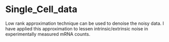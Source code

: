 # Single_Cell_data
Low rank approximation technique can be used to denoise the noisy data. I have applied this approximation to lessen
intrinsic/extrinsic noise in experimentally measured mRNA counts.
